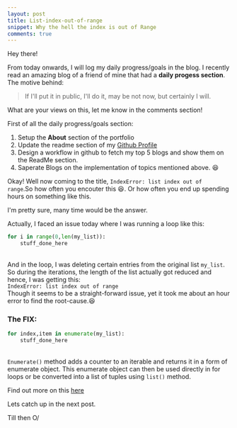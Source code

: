 ```yaml
---
layout: post
title: List-index-out-of-range
snippet: Why the hell the index is out of Range
comments: true
---
```


Hey there! 
<p>From today onwards, I will log my daily progress/goals in the blog. I recently read an amazing blog of a friend of mine that had a <strong>daily progess section</strong>. The motive behind:</p>

>If I'll put it in public, I'll do it, may be not now, but certainly I will. 

<p>What are your views on this, let me know in the comments section!</p>

<p>
First of all the daily progress/goals section:
<ol>
<li>Setup the <strong>About</strong> section of the portfolio</li>
<li>Update the readme section of my <a href="https://github.com/IshaanBhatnagar25">Github Profile</a></li>
<li>Design a workflow in github to fetch my top 5 blogs and show them on the ReadMe section.</li>
<li>Saperate Blogs on the implementation of topics mentioned above. 😆</li>
</ol>
</p>

<p>Okay! Well now coming to the title, <code>IndexError: list index out of range</code>.So how often you encouter this 😆. Or how often you end up spending hours on something like this.</p>

<p>I'm pretty sure, many time would be the answer.</p>

<p>Actually, I faced an issue today where I was running a loop like this:</p>

```python
for i in range(0,len(my_list)):
    stuff_done_here
```

<p><br>And in the loop, I was deleting certain entries from the original list <code>my_list</code>. So during the iterations, the length of the list actually got reduced and hence, I was getting this: <br><code>IndexError: list index out of range</code><br> Though it seems to be a straight-forward issue, yet it took me about an hour error to find the root-cause.😆</p>

### The FIX:<br>

```python
for index,item in enumerate(my_list):
    stuff_done_here
```

<p><br><code>Enumerate()</code> method adds a counter to an iterable and returns it in a form of enumerate object. This enumerate object can then be used directly in for loops or be converted into a list of tuples using <code>list()</code> method.</p>

<p>Find out more on this <a href="https://www.geeksforgeeks.org/enumerate-in-python/">here</a></p>

<p>Lets catch up in the next post.</p>
<p>Till then O/</p>